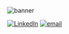 ![banner](banner.gif)


[![LinkedIn](linkedin-button.gif)](https://www.linkedin.com/in/oliverspeir/) 
[![email](contactme-button.gif)](mailto:oliverspeir9@gmail.com)
